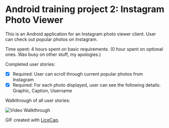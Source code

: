 Android training project 2: Instagram Photo Viewer
==========================

This is an Android application for an Instagram photo viewer client. User can check out popular photos on Instagram.

Time spent: 4 hours spent on basic requirements. (0 hour spent on optional ones. Was busy on other stuff, my apologies.)

Completed user stories:

 * [x] Required: User can scroll through current popular photos from Instagram
 * [x] Required: For each photo displayed, user can see the following details: Graphic, Caption, Username

Walkthrough of all user stories: 

![Video Walkthrough](anim_instagram_photo_viewer.gif)

GIF created with [LiceCap](http://www.cockos.com/licecap/).
